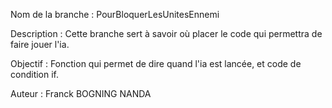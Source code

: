 Nom de la branche : PourBloquerLesUnitesEnnemi

Description :
Cette branche sert à savoir où placer le code qui permettra de faire jouer l'ia.

Objectif :
Fonction qui permet de dire quand l'ia est lancée, et code de condition if.

Auteur : Franck BOGNING NANDA
